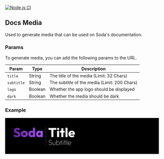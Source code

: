 [![Node.js CI](https://drone.rainnny.club/api/badges/Soda-App/Docs-Media/status.svg)](https://drone.rainnny.club/Soda-App/Docs-Media)

## Docs Media

Used to generate media that can be used on Soda's documentation.

### Params

To generate media, you can add the following params to the URL.

| Param      | Type    | Description                                  |
| ---------- | ------- | -------------------------------------------- |
| `title`    | String  | The title of the media (Limit: 32 Chars)     |
| `subtitle` | String  | The subtitle of the media (Limit: 200 Chars) |
| `logo`     | Boolean | Whether the app logo should be displayed     |
| `dark`     | Boolean | Whether the media should be dark             |

### Example

![Example](.github/media/example.png)
